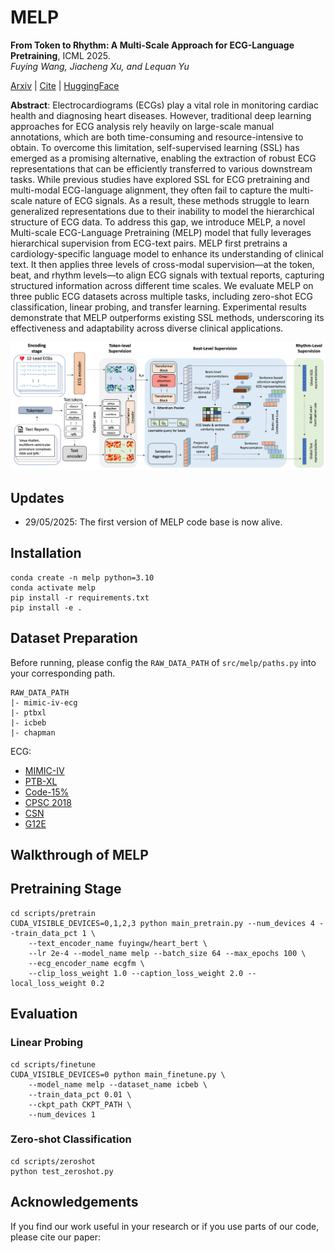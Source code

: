 # MELP

<b>From Token to Rhythm: A Multi-Scale Approach for ECG-Language Pretraining</b>, ICML 2025.
<br><em>Fuying Wang, Jiacheng Xu, and Lequan Yu</em></br>

[Arxiv]() | [Cite](#acknowledgements) | [HuggingFace](https://huggingface.co/fuyingw/MELP_Encoder)

**Abstract**: Electrocardiograms (ECGs) play a vital role in monitoring cardiac health and diagnosing heart diseases. However, traditional deep learning approaches for ECG analysis rely heavily on large-scale manual annotations, which are both time-consuming and resource-intensive to obtain. To overcome this limitation, self-supervised learning (SSL) has emerged as a promising alternative, enabling the extraction of robust ECG representations that can be efficiently transferred to various downstream tasks. While previous studies have explored SSL for ECG pretraining and multi-modal ECG-language alignment, they often fail to capture the multi-scale nature of ECG signals. As a result, these methods struggle to learn generalized representations due to their inability to model the hierarchical structure of ECG data. To address this gap, we introduce MELP, a novel Multi-scale ECG-Language Pretraining (MELP) model that fully leverages hierarchical supervision from ECG-text pairs. MELP first pretrains a cardiology-specific language model to enhance its understanding of clinical text. It then applies three levels of cross-modal supervision—at the token, beat, and rhythm levels—to align ECG signals with textual reports, capturing structured information across different time scales. We evaluate MELP on three public ECG datasets across multiple tasks, including zero-shot ECG classification, linear probing, and transfer learning. Experimental results demonstrate that MELP outperforms existing SSL methods, underscoring its effectiveness and adaptability across diverse clinical applications.

![](docs/framework.png)

## Updates
- 29/05/2025: The first version of MELP code base is now alive.

## Installation 

```
conda create -n melp python=3.10
conda activate melp
pip install -r requirements.txt
pip install -e .
```

## Dataset Preparation

Before running, please config the `RAW_DATA_PATH` of `src/melp/paths.py` into your corresponding path.

```
RAW_DATA_PATH
|- mimic-iv-ecg
|- ptbxl
|- icbeb
|- chapman
```
ECG: 
- [MIMIC-IV](https://physionet.org/content/mimic-iv-ecg/1.0/)
- [PTB-XL](https://physionet.org/content/ptb-xl/1.0.3/)
- [Code-15%](https://zenodo.org/records/4916206)
- [CPSC 2018](https://physionet.org/content/challenge-2020/1.0.2/training/cpsc_2018/)
- [CSN](https://physionet.org/content/ecg-arrhythmia/1.0.0/)
- [G12E](https://physionet.org/content/challenge-2020/1.0.2/training/georgia/)

## Walkthrough of MELP

## Pretraining Stage

```
cd scripts/pretrain
CUDA_VISIBLE_DEVICES=0,1,2,3 python main_pretrain.py --num_devices 4 --train_data_pct 1 \
    --text_encoder_name fuyingw/heart_bert \
    --lr 2e-4 --model_name melp --batch_size 64 --max_epochs 100 \
    --ecg_encoder_name ecgfm \
    --clip_loss_weight 1.0 --caption_loss_weight 2.0 --local_loss_weight 0.2
```

## Evaluation 

### Linear Probing

```
cd scripts/finetune
CUDA_VISIBLE_DEVICES=0 python main_finetune.py \
    --model_name melp --dataset_name icbeb \
    --train_data_pct 0.01 \
    --ckpt_path CKPT_PATH \
    --num_devices 1
```

### Zero-shot Classification
```
cd scripts/zeroshot
python test_zeroshot.py
```

## Acknowledgements
If you find our work useful in your research or if you use parts of our code, please cite our paper:
```
```
